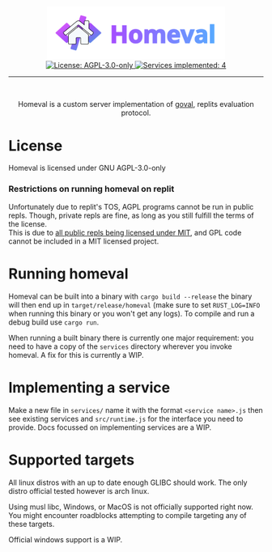 <div align="center">
    <img width="70%" src="./media/full-logo.svg">
    <br>
    <a href="https://www.gnu.org/licenses/agpl-3.0"><img alt="License: AGPL-3.0-only" src="https://img.shields.io/badge/License-AGPL--3.0--only-9958f7.svg">
    </a>
    <a href="https://github.com/potentialstyx/issues/1"><img alt="Services implemented: 4" src ="https://img.shields.io/badge/services%20implemented-4-9958f7"></a>
    <!--
    uncomment when public repo
        <a href="https://github.com/potentialstyx/homeval/pulls"><img alt="current # of open pull requests" src="https://img.shields.io/github/issues-pr/potentialstyx/homeval?color=9958f7"></a>
    -->
    <hr><br>
    <p>Homeval is a custom server implementation of <a href="https://govaldocs.pages.dev">goval</a>, replits evaluation protocol.</p>
</div>

# License
Homeval is licensed under GNU AGPL-3.0-only  

### Restrictions on running homeval on replit
Unfortunately due to replit's TOS, AGPL programs cannot be run in public repls. Though, private repls are fine, as long as you still fulfill the terms of the license.  
This is due to <a href="https://docs.replit.com/legal-and-security-info/licensing-info#public-repls-and-teams">all public repls being licensed under MIT</a>, and GPL code cannot be included in a MIT licensed project.

# Running homeval

Homeval can be built into a binary with `cargo build --release` the binary will then end up in `target/release/homeval` (make sure to set `RUST_LOG=INFO` when running this binary or you won't get any logs). To compile and run a debug build use `cargo run`.

When running a built binary there is currently one major requirement: you need to have a copy of the `services` directory wherever you invoke homeval. A fix for this is currently a WIP.

# Implementing a service

Make a new file in `services/` name it with the format `<service name>.js` then see existing services and `src/runtime.js` for the interface you need to provide. Docs focussed on implementing services are a WIP.

# Supported targets

All linux distros with an up to date enough GLIBC should work. The only distro official tested however is arch linux.

Using musl libc, Windows, or MacOS is not officially supported right now. You might encounter roadblocks attempting to compile targeting any of these targets.

Official windows support is a WIP.